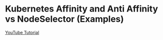 # Kubernetes Affinity and Anti Affinity vs NodeSelector (Examples)

[YouTube Tutorial](https://youtu.be/DKLMzDD3xqA)
